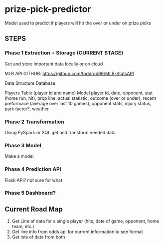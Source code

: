 # prize-pick-predictor
Model used to predict if players will hit the over or under on prize picks

## STEPS

### Phase 1 Extraction + Storage (CURRENT STAGE)
Get and store important data locally or on cloud 

MLB API GITHUB:
https://github.com/toddrob99/MLB-StatsAPI

Data Structure
Database

Players Table (player id and name)
Model
player id, date, opponent, stat (home run, hit), prop line, actual statistic, outcome (over or under), 
recent preformace (average over last 10 games), opponent stats, injury status, park factor?, weather 

### Phase 2 Transformation
Using PySpark or SQL get and transform needed data

### Phase 3 Model
Make a model

### Phase 4 Prediction API
Flask API? not sure for what

### Phase 5 Dashboard?

## Current Road Map
1. Get Line of data for a single player (hits, date of game, opponent, home team, etc.)
2. Get line info from odds api for current information to see format
3. Get lots of data from both



